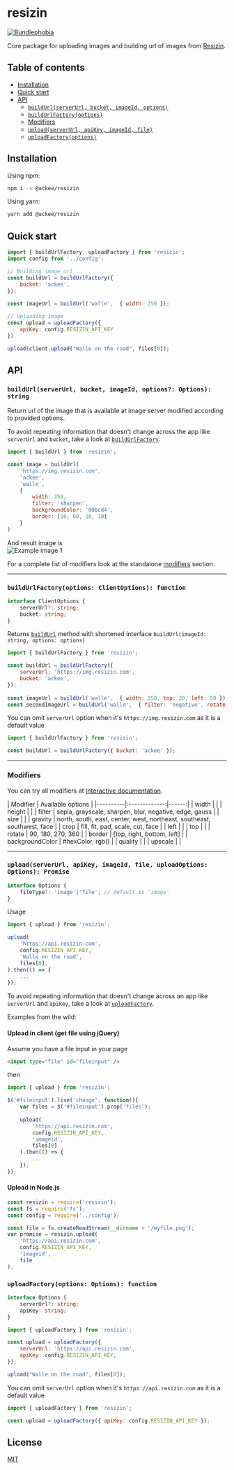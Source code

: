 # resizin
[![Bundlephobia](https://img.shields.io/bundlephobia/minzip/resizin.svg)](https://bundlephobia.com/result?p=resizin)

Core package for uploading images and building url of images from [Resizin](https://resizin.com).

## Table of contents

* [Installation](#installation)
* [Quick start](#quick-start)
* [API](#api)
    * [`buildUrl(serverUrl, bucket, imageId, options)`](#buildurlserverurl-bucket-imageid-options-options-string)
    * [`buildUrlFactory(options)`](#buildurlfactoryoptions-clientoptions-function)
    * [Modifiers](#modifiers)
    * [`upload(serverUrl, apiKey, imageId, file)`](#uploadserverurl-apikey-imageid-file-promise)
    * [`uploadFactory(options)`](#uploadfactoryoptions-options-function)

## Installation

Using npm:

```sh
npm i -s @ackee/resizin
```

Using yarn:

```sh
yarn add @ackee/resizin
```

## Quick start

```javascript
import { buildUrlFactory, uploadFactory } from 'resizin';
import config from '../config';

// Building image url
const buildUrl = buildUrlFactory({
    bucket: 'ackee',
});
 
const imageUrl = buildUrl('walle',  { width: 250 });

// Uploading image
const upload = uploadFactory({
    apiKey: config.RESIZIN_API_KEY
})

upload(client.upload("Walle on the road", files[0]);
```

## API

### `buildUrl(serverUrl, bucket, imageId, options?: Options): string`

Return url of the image that is available at image server modified according to provided options.  

To avoid repeating information that doesn't change across the app like `serverUrl` and `bucket`, take a look at [`buildUrlFactory`](#buildurlfactoryoptions-clientoptions-function).

```js
import { buildUrl } from 'resizin';

const image = buildUrl(
    'https://img.resizin.com',
    'ackee',
    'walle', 
    {
        width: 250, 
        filter: 'sharpen', 
        backgroundColor: '00bcd4',
        border: [10, 60, 10, 10]
    }
)
```

And result image is  
![Example image 1](https://img.resizin.com/ackee/image/w_250-f_sharpen-b_10_10_10_60-bg_00bcd4/walle)

For a complete list of modifiers look at the standalone [modifiers](#modifiers) section.

___

### `buildUrlFactory(options: ClientOptions): function`

```typescript
interface ClientOptions {
    serverUrl?: string;
    bucket: string;
}
```

Returns [`buildUrl`](#buildurlserverurl-bucket-imageid-options-options-string) method with shortened interface `buildUrl(imageId: string, options: options)`

```js
import { buildUrlFactory } from 'resizin';

const buildUrl = buildUrlFactory({
    serverUrl: 'https://img.resizin.com',
    bucket: 'ackee',
});
 
const imageUrl = buildUrl('walle',  { width: 250, top: 20, left: 50 });
const secondImageUrl = buildUrl('walle',  { filter: 'negative', rotate: 180 });
```

You can omit `serverUrl` option when it's  `https://img.resizin.com` as it is a default value

```js
import { buildUrlFactory } from 'resizin';

const buildUrl = buildUrlFactory({ bucket: 'ackee' });
```

___

### Modifiers
You can try all modifiers at <a href="https://resizin.com/" target="_blank">Interactive documentation</a>.

| Modifier   |       Available options |
|----------|:-------------:|------:|
| width | |
| height | |
| filter | sepia, grayscale, sharpen, blur, negative, edge, gauss |
| size | |
| gravity | north, south, east, center, west, northeast, southeast, southwest, face |
| crop | fill, fit, pad, scale, cut, face |
| left | |
| top | |
| rotate | 90, 180, 270, 360 |
| border | [top, right, bottom, left] |
| backgroundColor | #hexColor, rgb() |
| quality | |
| upscale | |

___


### `upload(serverUrl, apiKey, imageId, file, uploadOptions: Options): Promise`

```typescript
interface Options {
    fileType?: 'image'|'file'; // default is 'image'
}
```

Usage

```js
import { upload } from 'resizin';

upload(
    'https://api.resizin.com',
    config.RESIZIN_API_KEY,
    'Walle on the road',
    files[0],
).then(() => {
    ...
});
```

To avoid repeating information that doesn't change across an app like `serverUrl` and `apiKey`, take a look at [`uploadFactory`](#uploadfactoryoptions-options-function).

    
Examples from the wild:

#### Upload in client (get file using jQuery)

Assume you have a file input in your page

```HTML
<input type="file" id="fileinput" />
```

then

```js
import { upload } from 'resizin';

$('#fileinput').live('change', function(){ 
    var files = $('#fileinput').prop('files');
    
    upload(
        'https://api.resizin.com',
        config.RESIZIN_API_KEY,
        'imageid', 
        files[0]
    ).then(() => {
        ...      
    });
});
```

#### Upload in Node.js
```js
const resizin = require('resizin');
const fs = require('fs');
const config = require('../config');

const file = fs.createReadStream(__dirname + '/myfile.png');
var promise = resizin.upload(
    'https://api.resizin.com',
    config.RESIZIN_API_KEY,
    'imageid', 
    file
);
```

### `uploadFactory(options: Options): function`

```typescript
interface Options {
    serverUrl?: string;
    apiKey: string;
}
```

```js
import { uploadFactory } from 'resizin';

const upload = uploadFactory({
    serverUrl: 'https://api.resizin.com', 
    apiKey: config.RESIZIN_API_KEY,
});

upload("Walle on the road", files[0]);
```

You can omit `serverUrl` option when it's  `https://api.resizin.com` as it is a default value

```js
import { uploadFactory } from 'resizin';

const upload = uploadFactory({ apiKey: config.RESIZIN_API_KEY });
```

## License

[MIT](http://opensource.org/licenses/MIT)
